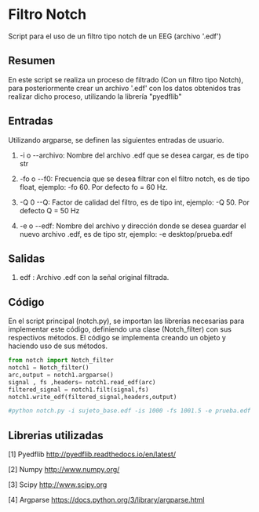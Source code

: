 
# Filtro Notch

Script para el uso de un filtro tipo notch de un EEG (archivo '.edf')

## Resumen
En este script se realiza un proceso de filtrado (Con un filtro tipo Notch), para posteriormente crear un archivo '.edf' con los datos obtenidos tras realizar dicho proceso, utilizando la librería "pyedflib"

## Entradas
Utilizando argparse, se definen las siguientes entradas de usuario.

1) -i o --archivo: Nombre del archivo .edf que se desea cargar, es de tipo str

2) -fo o --f0: Frecuencia que se desea filtrar con el filtro notch, es de tipo float, ejemplo: -fo 60. Por defecto fo = 60 Hz.

3) -Q 0 --Q: Factor de calidad del filtro, es de tipo int, ejemplo: -Q 50. Por defecto Q = 50 Hz

4) -e o --edf: Nombre del archivo y dirección donde se desea guardar el nuevo archivo .edf, es de tipo str, ejemplo: -e desktop/prueba.edf


## Salidas
1) edf : Archivo .edf con la señal original filtrada.

## Código
En el script principal (notch.py), se importan las librerías necesarias para implementar este código, definiendo una clase (Notch_filter) con sus respectivos métodos.
El código se implementa creando un objeto y haciendo uso de sus métodos.


```python
from notch import Notch_filter
notch1 = Notch_filter()
arc,output = notch1.argparse()
signal , fs ,headers= notch1.read_edf(arc)
filtered_signal = notch1.filt(signal,fs)
notch1.write_edf(filtered_signal,headers,output)

#python notch.py -i sujeto_base.edf -is 1000 -fs 1001.5 -e prueba.edf
```

## Librerias utilizadas
[1] Pyedflib http://pyedflib.readthedocs.io/en/latest/

[2] Numpy http://www.numpy.org/

[3] Scipy http://www.scipy.org

[4] Argparse  https://docs.python.org/3/library/argparse.html
